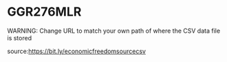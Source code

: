 # GGR276MLR
WARNING: Change URL to match your own path of where the CSV data file is stored 

source:https://bit.ly/economicfreedomsourcecsv

